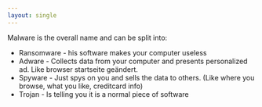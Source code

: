 ```yaml
---
layout: single
---
```


Malware is the overall name and can be split into:

* Ransomware - his software makes your computer useless 
* Adware -  Collects data from your computer and presents personalized ad. Like browser startseite geändert.
* Spyware - Just spys on you and sells the data to others. (Like where you browse, what you like, creditcard info)
* Trojan - Is telling you it is a normal piece of software